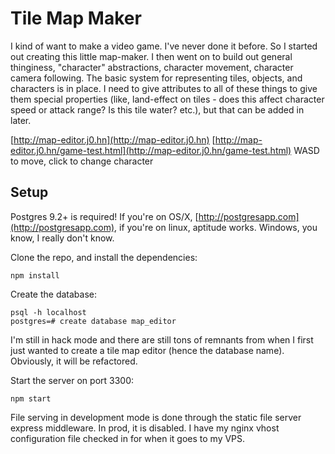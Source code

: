 # Tile Map Maker

I kind of want to make a video game. I've never done it before. So I started out creating this little map-maker. I then went on to build out general thinginess, "character" abstractions, character movement, character camera following. The basic system for representing tiles, objects, and characters is in place. I need to give attributes to all of these things to give them special properties (like, land-effect on tiles - does this affect character speed or attack range? Is this tile water? etc.), but that can be added in later.

[http://map-editor.j0.hn](http://map-editor.j0.hn) 
[http://map-editor.j0.hn/game-test.html](http://map-editor.j0.hn/game-test.html) WASD to move, click to change character

## Setup

Postgres 9.2+ is required! If you're on OS/X, [http://postgresapp.com](http://postgresapp.com), if you're on linux, aptitude works. Windows, you know, I really don't know.

Clone the repo, and install the dependencies:

```
npm install
```

Create the database:

```
psql -h localhost
postgres=# create database map_editor
```

I'm still in hack mode and there are still tons of remnants from when I first just wanted to create a tile map editor (hence the database name). Obviously, it will be refactored.

Start the server on port 3300:

```
npm start
```

File serving in development mode is done through the static file server express middleware. In prod, it is disabled. I have my nginx vhost configuration file checked in for when it goes to my VPS.
